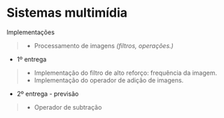 Sistemas multimídia
===================
Implementações 
> - Processamento de imagens <i>(filtros, operações.)</i>

- 1º entrega
>- Implementação do filtro de alto reforço: frequência da imagem. 
>- Implementação do operador de adição de imagens. 

- 2º entrega - previsão
>- Operador de subtração 
